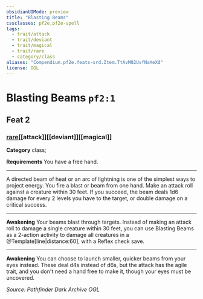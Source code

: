 ```yaml
---
obsidianUIMode: preview
title: "Blasting Beams"
cssclasses: pf2e,pf2e-spell
tags:
  - trait/attack
  - trait/deviant
  - trait/magical
  - trait/rare
  - category/class
aliases: "Compendium.pf2e.feats-srd.Item.TtAvM02UvfNaXeXd"
license: OGL
---
```

# Blasting Beams `pf2:1`
## Feat 2
### [rare](rare "Rare Rarity Trait")[[attack]][[deviant]][[magical]]

**Category** class; 




**Requirements** You have a free hand.

* * *

A directed beam of heat or an arc of lightning is one of the simplest ways to project energy. You fire a blast or beam from one hand. Make an attack roll against a creature within 30 feet. If you succeed, the beam deals 1d6 damage for every 2 levels you have to the target, or double damage on a critical success.

* * *

**Awakening** Your beams blast through targets. Instead of making an attack roll to damage a single creature within 30 feet, you can use Blasting Beams as a 2-action activity to damage all creatures in a @Template\[line|distance:60\], with a Reflex check save.

* * *

**Awakening** You can choose to launch smaller, quicker beams from your eyes instead. These deal d4s instead of d6s, but the attack has the agile trait, and you don't need a hand free to make it, though your eyes must be uncovered.

*Source: Pathfinder Dark Archive*
*OGL*